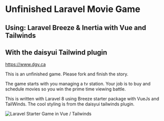 # Unfinished Laravel Movie Game
## Using: Laravel Breeze & Inertia with Vue and Tailwinds
## With the daisyui Tailwind plugin

https://www.dgy.ca

This is an unfinished game.  Please fork and finish the story.

The game starts with you managing a tv station.  Your job is to buy and schedule movies so you win the prime time viewing battle.

This is written with Laravel 8 using Breeze starter package with VueJs and TailWinds.  The cool styling is from the daisyui tailwinds plugin.

![Laravel Starter Game in Vue / Tailwinds](https://i.postimg.cc/5tG2WbWS/Screenshot-20220203-211457-433.png)


